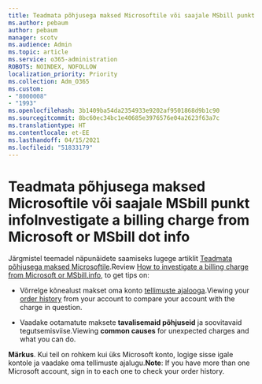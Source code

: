 ```yaml
---
title: Teadmata põhjusega maksed Microsoftile või saajale MSbill punkt info
ms.author: pebaum
author: pebaum
manager: scotv
ms.audience: Admin
ms.topic: article
ms.service: o365-administration
ROBOTS: NOINDEX, NOFOLLOW
localization_priority: Priority
ms.collection: Adm_O365
ms.custom:
- "8000008"
- "1993"
ms.openlocfilehash: 3b1409ba54da2354933e9202af9501868d9b1c90
ms.sourcegitcommit: 8bc60ec34bc1e40685e3976576e04a2623f63a7c
ms.translationtype: HT
ms.contentlocale: et-EE
ms.lasthandoff: 04/15/2021
ms.locfileid: "51833179"
---
```

# <a name="investigate-a-billing-charge-from-microsoft-or-msbill-dot-info"></a><span data-ttu-id="68ff4-102">Teadmata põhjusega maksed Microsoftile või saajale MSbill punkt info</span><span class="sxs-lookup"><span data-stu-id="68ff4-102">Investigate a billing charge from Microsoft or MSbill dot info</span></span>

<span data-ttu-id="68ff4-103">Järgmistel teemadel näpunäidete saamiseks lugege artiklit [Teadmata põhjusega maksed Microsoftile](https://support.microsoft.com/help/10623/microsoft-account-investigate-billing-charge).</span><span class="sxs-lookup"><span data-stu-id="68ff4-103">Review [How to investigate a billing charge from Microsoft or MSbill.info](https://support.microsoft.com/help/10623/microsoft-account-investigate-billing-charge), to get tips on:</span></span> 

- <span data-ttu-id="68ff4-104">Võrrelge kõnealust makset oma konto [tellimuste ajalooga](https://account.microsoft.com/billing/orders/).</span><span class="sxs-lookup"><span data-stu-id="68ff4-104">Viewing your [order history](https://account.microsoft.com/billing/orders/) from your account to compare your account with the charge in question.</span></span>

- <span data-ttu-id="68ff4-105">Vaadake ootamatute maksete **tavalisemaid põhjuseid** ja soovitavaid tegutsemisviise.</span><span class="sxs-lookup"><span data-stu-id="68ff4-105">Viewing **common causes** for unexpected charges and what you can do.</span></span>

<span data-ttu-id="68ff4-106">**Märkus**. Kui teil on rohkem kui üks Microsoft konto, logige sisse igale kontole ja vaadake oma tellimuste ajalugu.</span><span class="sxs-lookup"><span data-stu-id="68ff4-106">**Note**: If you have more than one Microsoft account, sign in to each one to check your order history.</span></span>
